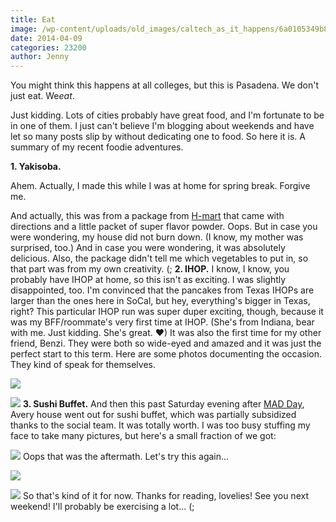 ```yaml
---
title: Eat
image: /wp-content/uploads/old_images/caltech_as_it_happens/6a0105349b8251970b01a3fce8befc970b.jpg
date: 2014-04-09
categories: 23200
author: Jenny
---
```


You might think this happens at all colleges, but this is Pasadena. We don't just eat. We*eat*.

Just kidding. Lots of cities probably have great food, and I'm fortunate to be in one of them. I just can't believe I'm blogging about weekends and have let so many posts slip by without dedicating one to food. So here it is. A summary of my recent foodie adventures.

**1. Yakisoba.**

Ahem. Actually, I made this while I was at home for spring break. Forgive me.

And actually, this was from a package from [H-mart](https://www.hmart.com) that came with directions and a little packet of super flavor powder. Oops. But in case you were wondering, my house did not burn down. (I know, my mother was surprised, too.) And in case you were wondering, it was absolutely delicious. Also, the package didn't tell me which vegetables to put in, so that part was from my own creativity. (;
**2. IHOP.**
I know, I know, you probably have IHOP at home, so this isn't as exciting. I was slightly disappointed, too. I'm convinced that the pancakes from Texas IHOPs are larger than the ones here in SoCal, but hey, everything's bigger in Texas, right? This particular IHOP run was super duper exciting, though, because it was my BFF/roommate's very first time at IHOP. (She's from Indiana, bear with me. Just kidding. She's great. ♥) It was also the first time for my other friend, Benzi. They were both so wide-eyed and amazed and it was just the perfect start to this term. Here are some photos documenting the occasion. They kind of speak for themselves.


![](/old_images/caltech_as_it_happens/6a0105349b8251970b01a511987195970c.jpg)


![](/old_images/caltech_as_it_happens/6a0105349b8251970b01a73da37e00970d.jpg)
**3. Sushi Buffet.**
And then this past Saturday evening after [MAD Day](https://caltech.typepad.com/caltech_as_it_happens/2014/04/MADD.html), Avery house went out for sushi buffet, which was partially subsidized thanks to the social team. It was totally worth. I was too busy stuffing my face to take many pictures, but here's a small fraction of we got:


![](/old_images/caltech_as_it_happens/6a0105349b8251970b01a3fce8c24f970b.jpg)
Oops that was the aftermath. Let's try this again...


![](/old_images/caltech_as_it_happens/6a0105349b8251970b01a3fce8c2de970b.jpg)


![](/old_images/caltech_as_it_happens/6a0105349b8251970b01a73da37d45970d.jpg)
So that's kind of it for now. Thanks for reading, lovelies! See you next weekend! I'll probably be exercising a lot... (;
